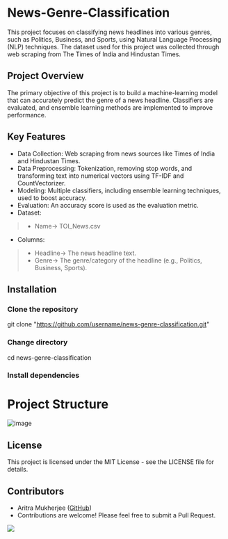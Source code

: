 # News-Genre-Classification
This project focuses on classifying news headlines into various genres, such as Politics, Business, and Sports, using Natural Language Processing (NLP) techniques. The dataset used for this project was collected through web scraping from The Times of India and Hindustan Times.

## Project Overview
The primary objective of this project is to build a machine-learning model that can accurately predict the genre of a news headline. Classifiers are evaluated, and ensemble learning methods are implemented to improve performance.

## Key Features
- Data Collection: Web scraping from news sources like Times of India and Hindustan Times.
- Data Preprocessing: Tokenization, removing stop words, and transforming text into numerical vectors using TF-IDF and CountVectorizer.
- Modeling: Multiple classifiers, including ensemble learning techniques, used to boost accuracy.
- Evaluation: An accuracy score is used as the evaluation metric.
- Dataset: 
> - Name->  TOI_News.csv
- Columns:
> - Headline->  The news headline text.
> - Genre->  The genre/category of the headline (e.g., Politics, Business, Sports).

## Installation
### Clone the repository
git clone "https://github.com/username/news-genre-classification.git"

### Change directory
cd news-genre-classification

### Install dependencies 

# Project Structure
![image](https://github.com/user-attachments/assets/1b687f8c-eb18-4300-8dff-93a258ca6353)


## License
This project is licensed under the MIT License - see the LICENSE file for details.

## Contributors
- Aritra Mukherjee ([GitHub](https://github.com/AritraOfficial))
- Contributions are welcome! Please feel free to submit a Pull Request. 

[![](https://visitcount.itsvg.in/api?id=AritraOfficial&icon=3&color=9)](https://github.com/AritraOfficial/News-Genre-Classification)
